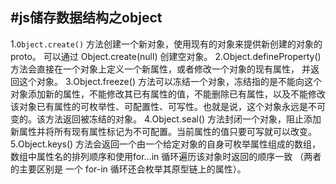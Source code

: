 #js储存数据结构之object
-----
1.`Object.create()` 方法创建一个新对象，使用现有的对象来提供新创建的对象的proto。 可以通过 Object.create(null) 创建空对象。
2.Object.defineProperty() 方法会直接在一个对象上定义一个新属性，或者修改一个对象的现有属性， 并返回这个对象。
3.Object.freeze() 方法可以冻结一个对象，冻结指的是不能向这个对象添加新的属性，不能修改其已有属性的值，不能删除已有属性，以及不能修改该对象已有属性的可枚举性、可配置性、可写性。也就是说，这个对象永远是不可变的。该方法返回被冻结的对象。
4.Object.seal() 方法封闭一个对象，阻止添加新属性并将所有现有属性标记为不可配置。当前属性的值只要可写就可以改变。
5.Object.keys() 方法会返回一个由一个给定对象的自身可枚举属性组成的数组，数组中属性名的排列顺序和使用for...in 循环遍历该对象时返回的顺序一致 （两者的主要区别是 一个 for-in 循环还会枚举其原型链上的属性）。

